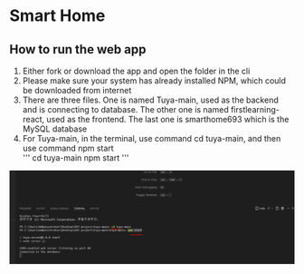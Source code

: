 # Smart Home

## How to run the web app
1.	Either fork or download the app and open the folder in the cli
2.	Please make sure your system has already installed NPM, which could be downloaded from internet
3.	There are three files. One is named Tuya-main, used as the backend and is connecting to database. The other one is named firstlearning-react, used as the frontend. The last one is smarthome693 which is the MySQL database
4.	For Tuya-main, in the terminal, use command cd tuya-main, and then use command npm start  
'''
cd tuya-main
npm start
'''
   
![backend of command](https://github.com/wanjun3211/SmartHome/blob/main/backend%20npm%20start.PNG)
